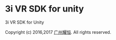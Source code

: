 # 3i VR SDK for unity
3i VR SDK for Unity

Copyright (c) 2016,2017 [广州耀恒](http://www.51breach.com/). All rights reserved.

